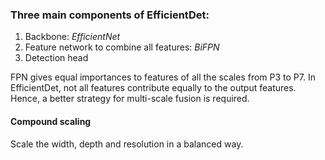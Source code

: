 ### Three main components of EfficientDet:

1. Backbone: *EfficientNet*
2. Feature network to combine all features: *BiFPN*
3. Detection head

FPN gives equal importances to features of all the scales from P3 to P7. In EfficientDet, not all features contribute equally to the output features. Hence, a better strategy for multi-scale fusion is required.

#### Compound scaling
Scale the width, depth and resolution in a balanced way.


